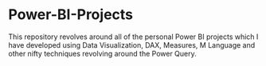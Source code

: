 # Power-BI-Projects
This repository revolves around all of the personal Power BI projects which I have developed using Data Visualization, DAX, Measures, M Language and other nifty techniques revolving around the Power Query.
